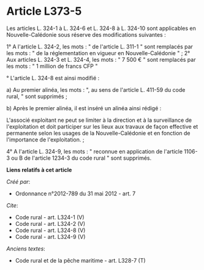 # Article L373-5

Les articles L. 324-1 à L. 324-6 et L. 324-8 à L. 324-10 sont applicables en Nouvelle-Calédonie sous réserve des
modifications suivantes : 

1° A l'article L. 324-2, les mots : " de l'article L. 311-1 " sont remplacés par les mots : " de la réglementation en vigueur
en Nouvelle-Calédonie " ; 2° Aux articles L. 324-3 et L. 324-4, les mots : " 7 500 € " sont remplacés par les mots : " 1
million de francs CFP "

° L'article L. 324-8 est ainsi modifié : 

a) Au premier alinéa, les mots : ", au sens de l'article L. 411-59 du code rural, " sont supprimés ; 

b) Après le premier alinéa, il est inséré un alinéa ainsi rédigé : 

L'associé exploitant ne peut se limiter à la direction et à la surveillance de l'exploitation et doit participer sur les
lieux aux travaux de façon effective et permanente selon les usages de la Nouvelle-Calédonie et en fonction de l'importance
de l'exploitation. ; 

4° A l'article L. 324-9, les mots : " reconnue en application de l'article 1106-3 ou B de l'article 1234-3 du code rural "
sont supprimés.

**Liens relatifs à cet article**

_Créé par_:

  - Ordonnance n°2012-789 du 31 mai 2012 - art. 7

_Cite_:

  - Code rural - art. L324-1 (V)
  - Code rural - art. L324-2 (V)
  - Code rural - art. L324-8 (V)
  - Code rural - art. L324-9 (V)

_Anciens textes_:

  - Code rural et de la pêche maritime - art. L328-7 (T)
